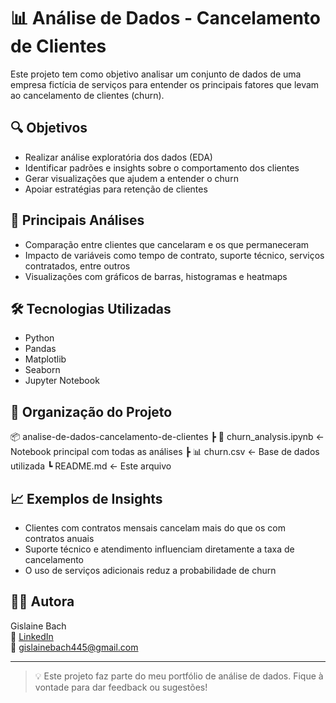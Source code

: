 # 📊 Análise de Dados - Cancelamento de Clientes

Este projeto tem como objetivo analisar um conjunto de dados de uma empresa fictícia de serviços para entender os principais fatores que levam ao cancelamento de clientes (churn).

## 🔍 Objetivos

- Realizar análise exploratória dos dados (EDA)
- Identificar padrões e insights sobre o comportamento dos clientes
- Gerar visualizações que ajudem a entender o churn
- Apoiar estratégias para retenção de clientes

## 🧠 Principais Análises

- Comparação entre clientes que cancelaram e os que permaneceram
- Impacto de variáveis como tempo de contrato, suporte técnico, serviços contratados, entre outros
- Visualizações com gráficos de barras, histogramas e heatmaps

## 🛠️ Tecnologias Utilizadas

- Python
- Pandas
- Matplotlib
- Seaborn
- Jupyter Notebook

## 📁 Organização do Projeto
📦 analise-de-dados-cancelamento-de-clientes
┣ 📜 churn_analysis.ipynb ← Notebook principal com todas as análises
┣ 📊 churn.csv ← Base de dados utilizada
┗ README.md ← Este arquivo


## 📈 Exemplos de Insights

- Clientes com contratos mensais cancelam mais do que os com contratos anuais
- Suporte técnico e atendimento influenciam diretamente a taxa de cancelamento
- O uso de serviços adicionais reduz a probabilidade de churn

## 👩‍💻 Autora

Gislaine Bach  
🔗 [LinkedIn](https://www.linkedin.com/in/gislaine-bach-872589223)  
📧 gislainebach445@gmail.com

---

> 💡 Este projeto faz parte do meu portfólio de análise de dados. Fique à vontade para dar feedback ou sugestões!

